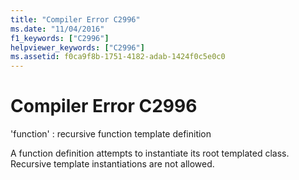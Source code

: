 ```yaml
---
title: "Compiler Error C2996"
ms.date: "11/04/2016"
f1_keywords: ["C2996"]
helpviewer_keywords: ["C2996"]
ms.assetid: f0ca9f8b-1751-4182-adab-1424f0c5e0c0
---
```

# Compiler Error C2996

'function' : recursive function template definition

A function definition attempts to instantiate its root templated class. Recursive template instantiations are not allowed.

